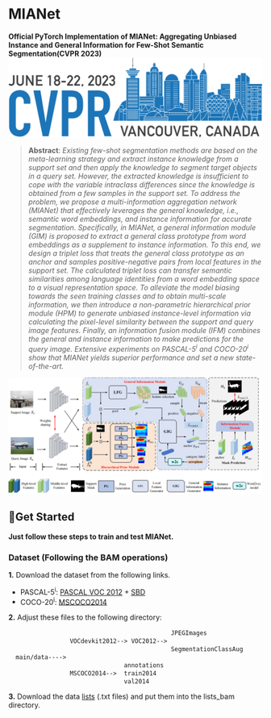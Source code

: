 # MIANet
**Official PyTorch Implementation of MIANet: Aggregating Unbiased Instance and General Information for Few-Shot Semantic Segmentation(CVPR 2023)**
![CVPR2023](/figure/logo.png)

> **Abstract**: *Existing few-shot segmentation methods are based on the meta-learning strategy and extract instance knowledge
from a support set and then apply the knowledge to segment target objects in a query set. However, the extracted
knowledge is insufficient to cope with the variable intraclass differences since the knowledge is obtained from a
few samples in the support set. To address the problem,
we propose a multi-information aggregation network (MIANet) that effectively leverages the general knowledge, i.e.,
semantic word embeddings, and instance information for
accurate segmentation. Specifically, in MIANet, a general
information module (GIM) is proposed to extract a general
class prototype from word embeddings as a supplement to
instance information. To this end, we design a triplet loss
that treats the general class prototype as an anchor and
samples positive-negative pairs from local features in the
support set. The calculated triplet loss can transfer semantic similarities among language identities from a word embedding space to a visual representation space. To alleviate the model biasing towards the seen training classes
and to obtain multi-scale information, we then introduce a
non-parametric hierarchical prior module (HPM) to generate unbiased instance-level information via calculating the
pixel-level similarity between the support and query image
features. Finally, an information fusion module (IFM) combines the general and instance information to make predictions for the query image. Extensive experiments on
PASCAL-5<sup>i</sup> and COCO-20<sup>i</sup>
show that MIANet yields superior performance and set a new state-of-the-art.*

![pipeiline](/figure/pipeline.png "The pipleline of MIANet")

## &#x1F527;Get Started
**Just follow these steps to train and test MIANet.**
### Dataset (Following the BAM operations)
**1.** Download the dataset from the following links.
+ PASCAL-5<sup>i</sup>: [PASCAL VOC 2012](http://host.robots.ox.ac.uk/pascal/VOC/voc2012/) + [SBD](http://home.bharathh.info/pubs/codes/SBD/download.html)
+ COCO-20<sup>i</sup>: [MSCOCO2014](https://cocodataset.org/#download)
  
**2.** Adjust these files to the following directory:    

                                                 JPEGImages
                     VOCdevkit2012--> VOC2012-->
                                                 SegmentationClassAug
      main/data---->           
                                    annotations
                     MSCOCO2014-->  train2014  
                                    val2014

**3.** Download the data [lists](https://mailnwpueducn-my.sharepoint.com/:u:/g/personal/langchunbo_mail_nwpu_edu_cn/ESvJvL7X86pNqK5LSaKwK0sByDLwNx0kh73PVJJ_m1vSCg?e=RBjfKp) (.txt files) and put them into the lists_bam directory.



